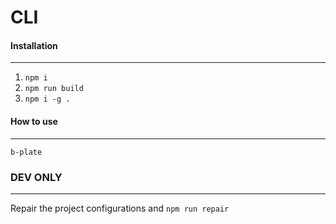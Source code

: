 # CLI

#### Installation
---
1. `npm i`
2. `npm run build`
3. `npm i -g .`

#### How to use
----
`b-plate`


### DEV ONLY
----

Repair the project configurations and 
`npm run repair`

